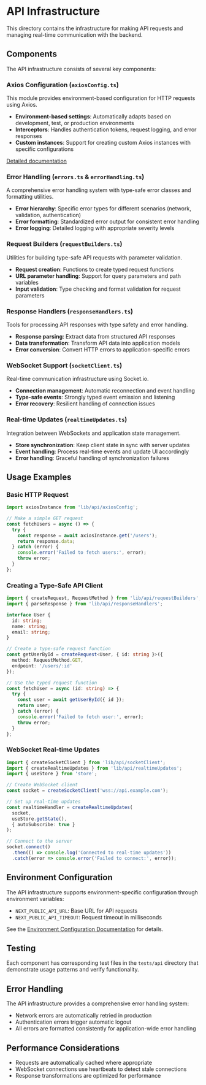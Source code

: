 # API Infrastructure

This directory contains the infrastructure for making API requests and managing real-time communication with the backend.

## Components

The API infrastructure consists of several key components:

### Axios Configuration (`axiosConfig.ts`)

This module provides environment-based configuration for HTTP requests using Axios.

- **Environment-based settings**: Automatically adapts based on development, test, or production environments
- **Interceptors**: Handles authentication tokens, request logging, and error responses
- **Custom instances**: Support for creating custom Axios instances with specific configurations

[Detailed documentation](../../../@docs/architecture/03-api/environment-config.md)

### Error Handling (`errors.ts` & `errorHandling.ts`)

A comprehensive error handling system with type-safe error classes and formatting utilities.

- **Error hierarchy**: Specific error types for different scenarios (network, validation, authentication)
- **Error formatting**: Standardized error output for consistent error handling
- **Error logging**: Detailed logging with appropriate severity levels

### Request Builders (`requestBuilders.ts`)

Utilities for building type-safe API requests with parameter validation.

- **Request creation**: Functions to create typed request functions
- **URL parameter handling**: Support for query parameters and path variables
- **Input validation**: Type checking and format validation for request parameters

### Response Handlers (`responseHandlers.ts`)

Tools for processing API responses with type safety and error handling.

- **Response parsing**: Extract data from structured API responses
- **Data transformation**: Transform API data into application models
- **Error conversion**: Convert HTTP errors to application-specific errors

### WebSocket Support (`socketClient.ts`)

Real-time communication infrastructure using Socket.io.

- **Connection management**: Automatic reconnection and event handling
- **Type-safe events**: Strongly typed event emission and listening
- **Error recovery**: Resilient handling of connection issues

### Real-time Updates (`realtimeUpdates.ts`)

Integration between WebSockets and application state management.

- **Store synchronization**: Keep client state in sync with server updates
- **Event handling**: Process real-time events and update UI accordingly
- **Error handling**: Graceful handling of synchronization failures

## Usage Examples

### Basic HTTP Request

```typescript
import axiosInstance from 'lib/api/axiosConfig';

// Make a simple GET request
const fetchUsers = async () => {
  try {
    const response = await axiosInstance.get('/users');
    return response.data;
  } catch (error) {
    console.error('Failed to fetch users:', error);
    throw error;
  }
};
```

### Creating a Type-Safe API Client

```typescript
import { createRequest, RequestMethod } from 'lib/api/requestBuilders';
import { parseResponse } from 'lib/api/responseHandlers';

interface User {
  id: string;
  name: string;
  email: string;
}

// Create a type-safe request function
const getUserById = createRequest<User, { id: string }>({
  method: RequestMethod.GET,
  endpoint: '/users/:id'
});

// Use the typed request function
const fetchUser = async (id: string) => {
  try {
    const user = await getUserById({ id });
    return user;
  } catch (error) {
    console.error('Failed to fetch user:', error);
    throw error;
  }
};
```

### WebSocket Real-time Updates

```typescript
import { createSocketClient } from 'lib/api/socketClient';
import { createRealtimeUpdates } from 'lib/api/realtimeUpdates';
import { useStore } from 'store';

// Create WebSocket client
const socket = createSocketClient('wss://api.example.com');

// Set up real-time updates
const realtimeHandler = createRealtimeUpdates(
  socket,
  useStore.getState(),
  { autoSubscribe: true }
);

// Connect to the server
socket.connect()
  .then(() => console.log('Connected to real-time updates'))
  .catch(error => console.error('Failed to connect:', error));
```

## Environment Configuration

The API infrastructure supports environment-specific configuration through environment variables:

- `NEXT_PUBLIC_API_URL`: Base URL for API requests
- `NEXT_PUBLIC_API_TIMEOUT`: Request timeout in milliseconds

See the [Environment Configuration Documentation](../../../@docs/architecture/03-api/environment-config.md) for details.

## Testing

Each component has corresponding test files in the `tests/api` directory that demonstrate usage patterns and verify functionality.

## Error Handling

The API infrastructure provides a comprehensive error handling system:

- Network errors are automatically retried in production
- Authentication errors trigger automatic logout
- All errors are formatted consistently for application-wide error handling

## Performance Considerations

- Requests are automatically cached where appropriate
- WebSocket connections use heartbeats to detect stale connections
- Response transformations are optimized for performance 